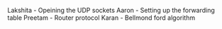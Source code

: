 Lakshita - Opeining the UDP sockets
Aaron - Setting up the forwarding table
Preetam - Router protocol
Karan - Bellmond ford algorithm
